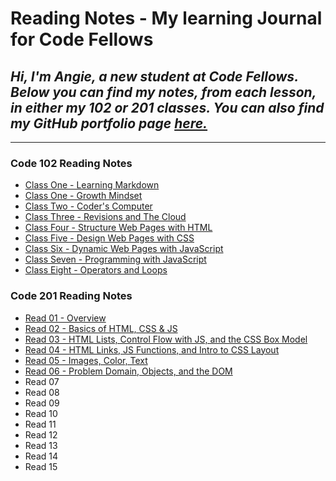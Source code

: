 # **Reading Notes** - My learning Journal for Code Fellows



## *Hi, I'm Angie, a new student at Code Fellows.  Below you can find my notes, from each lesson, in either my 102 or 201 classes. You can also find my GitHub portfolio page [here.](https://github.com/aedeleon2023)*


---
### Code 102 Reading Notes
* [Class One - Learning Markdown](learning-markdown.md) 
* [Class One - Growth Mindset](growth-mindset.md) 
* [Class Two - Coder's Computer](the-coders-computer.md)
* [Class Three - Revisions and The Cloud](revisions-and-the-cloud.md)
* [Class Four - Structure Web Pages with HTML](structured-web-pages-with-html.md)
* [Class Five - Design Web Pages with CSS](design-web-pages-with-css.md)
* [Class Six - Dynamic Web Pages with JavaScript](dynamic-web-pages-with-javascript.md)
* [Class Seven - Programming with JavaScript](programming-with-javascript.md)
* [Class Eight - Operators and Loops](operators-and-loops.md)


### Code 201 Reading Notes
* [Read 01 - Overview](class-01.md)
* [Read 02 - Basics of HTML, CSS & JS](read-02.md)
* [Read 03 - HTML Lists, Control Flow with JS, and the CSS Box Model](read-03.md)
* [Read 04 - HTML Links, JS Functions, and Intro to CSS Layout](read-04.md)
* [Read 05 - Images, Color, Text](read-05.md)
* [Read 06 - Problem Domain, Objects, and the DOM](read-06.md)
* Read 07
* Read 08 
* Read 09
* Read 10
* Read 11
* Read 12
* Read 13
* Read 14
* Read 15
